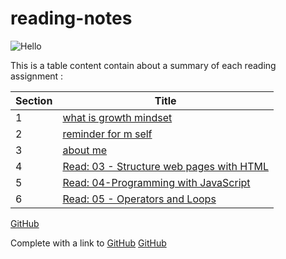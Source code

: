 # reading-notes
![Hello](https://upload.wikimedia.org/wikipedia/commons/thumb/d/d9/Hello_%28yellow%29.svg/1200px-Hello_%28yellow%29.svg.png)

This is a table content contain about a summary of each reading assignment :

|Section|Title|
|-------|-----|
|1      |[what is growth mindset](file1.md)
|2      |[reminder for m self](file2.md)
|3      |[about me](file3.md)
|4      |[Read: 03 - Structure web pages with HTML](read03.md)|
|5      |[Read: 04-Programming with JavaScript](read04.md)|
|6      |[Read: 05 - Operators and Loops](read05.md)

[GitHub](https://github.com/)

Complete with a link to [GitHub](https://github.com/)
[GitHub](https://github.com/)